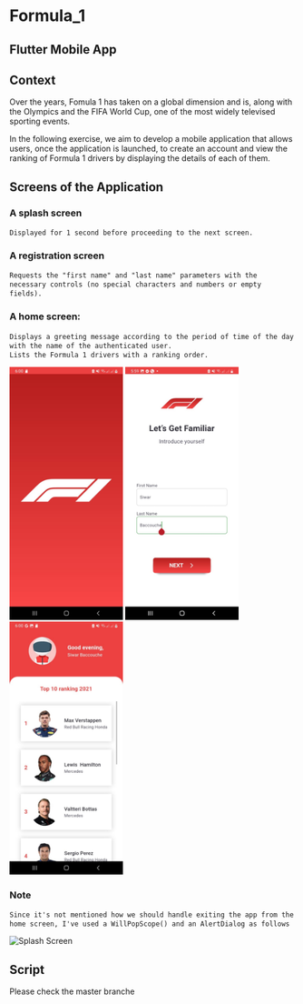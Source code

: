 # Formula_1



## Flutter Mobile App

## Context
Over the years, Fomula 1 has taken on a global dimension and is, along with the Olympics and the FIFA World Cup, one of the most widely televised sporting events.

In the following exercise, we aim to develop a mobile application that allows users, once the application is launched, to create an account and view the ranking of Formula 1 drivers by displaying the details of each of them.

## Screens of the Application 

### A splash screen 
    Displayed for 1 second before proceeding to the next screen.

### A registration screen
    Requests the "first name" and "last name" parameters with the necessary controls (no special characters and numbers or empty fields).

### A home screen:
    Displays a greeting message according to the period of time of the day with the name of the authenticated user.
    Lists the Formula 1 drivers with a ranking order.

<img src="./screens/splashscreen.jpg" alt="Splash Screen" width="200" />

<img src="./screens/loginPage.jpg" alt="Registration Screen" width="200" />

<img src="./screens/list_of__pilots.jpg" alt="Pilots' List Screen" width="200" />

### Note 
    Since it's not mentioned how we should handle exiting the app from the home screen, I've used a WillPopScope() and an AlertDialog as follows

<img src="./screens/exitDialoAlert.jpg" alt="Splash Screen" width="200" />

## Script
Please check the master branche